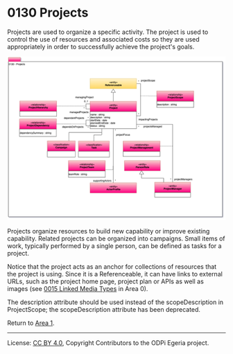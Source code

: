<!-- SPDX-License-Identifier: CC-BY-4.0 -->
<!-- Copyright Contributors to the ODPi Egeria project. -->

# 0130 Projects

Projects are used to organize a specific activity.
The project is used to control the use of resources and
associated costs so they are used appropriately in order
to successfully achieve the project's goals. 

![UML](0130-Projects.png#pagewidth)

Projects organize resources to build new capability or improve existing capability.
Related projects can be organized into campaigns.
Small items of work, typically performed by a single person,
can be defined as tasks for a project.

Notice that the project acts as an anchor for
collections of resources that the project is using.
Since it is a Referenceable, it can have links to external URLs,
such as the project home page, project plan or APIs
as well as images (see [0015 Linked Media Types](0015-Linked-Media-Types.md) in Area 0).

The description attribute should be used instead of the scopeDescription in ProjectScope; the 
scopeDescription attribute has been deprecated.  

Return to [Area 1](Area-1-models.md).

----
License: [CC BY 4.0](https://creativecommons.org/licenses/by/4.0/),
Copyright Contributors to the ODPi Egeria project.
